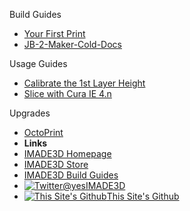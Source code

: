 Build Guides
- [Your First Print](/Your-First-Print/)
- [JB-2-Maker-Cold-Docs](/JB-2-Maker-Cold-Docs/README.md)

Usage Guides
- [Calibrate the 1st Layer Height](/Calibrate-the-1st-Layer-Height/)
- [Slice with Cura IE 4.n](/Cura-Quick-Start-Guide/)

Upgrades
- [OctoPrint](/OctoPrint/)
- **Links**
- [IMADE3D Homepage](https://www.imade3d.com/)
- [IMADE3D Store](https://shop.imade3d.com)
- [IMADE3D Build Guides](https://docs.imade3d.com)
- [![Twitter](https://icongram.jgog.in/simple/twitter.svg?colored&size=16)@yesIMADE3D](http://twitter.com/yesimade3d)
- [![This Site's Github](https://icongram.jgog.in/simple/github.svg?color=808080&size=16)This Site's Github](https://github.com/imade3d/awesome-docs)
